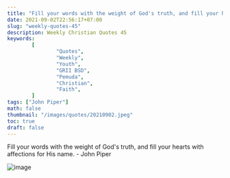 ```yaml
---
title: "Fill your words with the weight of God's truth, and fill your hearts with affections for His name"
date: 2021-09-02T22:56:17+07:00
slug: "weekly-quotes-45"
description: Weekly Christian Quotes 45
keywords:
        [
                "Quotes",
                "Weekly",
                "Youth",
                "GRII BSD",
                "Pemuda",
                "Christian",
                "Faith",
        ]
tags: ["John Piper"]
math: false
thumbnail: "/images/quotes/20210902.jpeg"
toc: true
draft: false
---
```


Fill your words with the weight of God's truth, and fill your hearts with affections for His name. - John Piper

![image](/images/quotes/20210902.jpeg)
